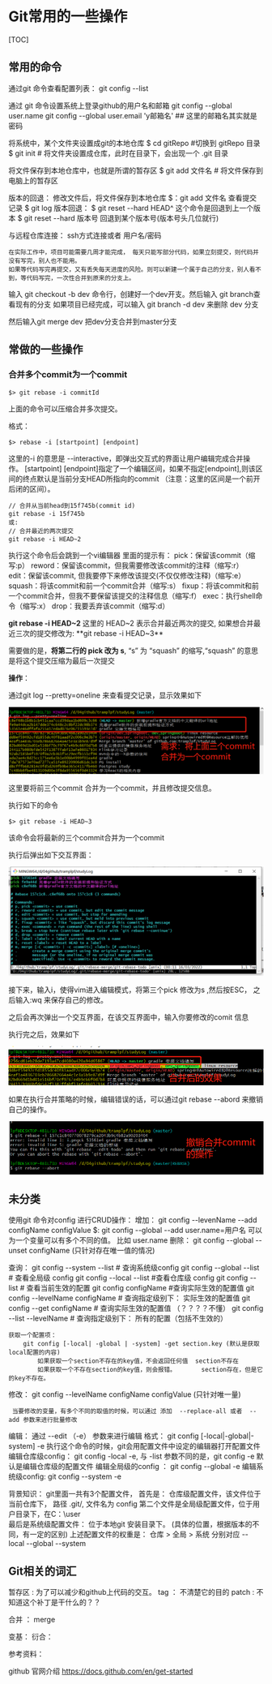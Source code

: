 # Git常用的一些操作

[TOC]



## 常用的命令

通过git 命令查看配置列表：
    git config --list

通过 git 命令设置系统上登录github的用户名和邮箱
    git config  --global user.name
    git config --global user.email 'y邮箱名'  ## 这里的邮箱名其实就是密码

将系统中，某个文件夹设置成git的本地仓库
    $ cd  gitRepo   #切换到 gitRepo 目录
    $ git init   # 将文件夹设置成仓库，此时在目录下，会出现一个 .git 目录

将文件保存到本地仓库中，也就是所谓的暂存区
    $ git add 文件名   # 将文件保存到电脑上的暂存区

 版本的回退：
    修改文件后，将文件保存到本地仓库    $：git add  文件名
    查看提交记录   $ git log
    版本回退：  $ git reset --hard HEAD^    这个命令是回退到上一个版本
                $ git  reset --hard  版本号  回退到某个版本号(版本号头几位就行)

  与远程仓库连接： ssh方式连接或者  用户名/密码


    在实际工作中，项目可能需要几周才能完成， 每天只能写部分代码，如果立刻提交，则代码并没有写完，别人也不能用。
    如果等代码写完再提交，又有丢失每天进度的风险。则可以新建一个属于自己的分支，别人看不到，等代码写完，一次性合并到原来的分支上。
输入 git checkout -b dev 命令行，创建好一个dev开支。然后输入 git branch查看现有的分支
    如果项目已经完成，可以输入 git branch  -d dev 来删除 dev 分支





然后输入git merge dev 把dev分支合并到master分支





## 常做的一些操作

### 合并多个commit为一个commit

```shell
$> git rebase -i commitId
```

上面的命令可以压缩合并多次提交。 

格式：

```shell
$> rebase -i [startpoint] [endpoint]
```

这里的-i 的意思是 --interactive，即弹出交互式的界面让用户编辑完成合并操作。 [startpoint] [endpoint]指定了一个编辑区间，如果不指定[endpoint],则该区间的终点默认是当前分支HEAD所指向的commit （注意：这里的区间是一个前开后闭的区间）。 



```
// 合并从当前head到15f745b(commit id)
git rebase -i 15f745b
或:
// 合并最近的两次提交
git rebase -i HEAD~2
```



执行这个命令后会跳到一个vi编辑器
里面的提示有：
pick：保留该commit（缩写:p）
reword：保留该commit，但我需要修改该commit的注释（缩写:r）
edit：保留该commit, 但我要停下来修改该提交(不仅仅修改注释)（缩写:e）
squash：将该commit和前一个commit合并（缩写:s）
fixup：将该commit和前一个commit合并，但我不要保留该提交的注释信息（缩写:f）
exec：执行shell命令（缩写:x）
drop：我要丢弃该commit（缩写:d）



**git rebase -i HEAD~2** 这里的 HEAD~2 表示合并最近两次的提交, 如果想合并最近三次的提交修改为: **git rebase -i HEAD~3**



需要做的是，**将第二行的 pick 改为 s**, “s” 为 “squash” 的缩写,“squash” 的意思是将这个提交压缩为最后一次提交



**操作**：

通过git log  --pretty=oneline 来查看提交记录，显示效果如下

<img src="pic\001_多个commit合并为一个commit\01_将多个commit合并为一个commit.png">

这里要将前三个commit 合并为一个commit，并且修改提交信息。 

执行如下的命令

```shell
$> git rebase -i HEAD~3
```

该命令会将最新的三个commit合并为一个commit

执行后弹出如下交互界面：

<img src="./pic/001_多个commit合并为一个commit/002_gitRebase命令合并多个commit.png">

接下来，输入i，使得vim进入编辑模式，将第三个pick 修改为s ,然后按ESC， 之后输入:wq 来保存自己的修改。



之后会再次弹出一个交互界面，在该交互界面中，输入你要修改的comit 信息



执行完之后，效果如下

<img src="./pic/001_多个commit合并为一个commit/05_合并后的效果.png">



如果在执行合并策略的时候，编辑错误的话，可以通过git rebase --abord 来撤销自己的操作。 

<img src="./pic/001_多个commit合并为一个commit/003_撤销合并commit的操作.png">





## 未分类

使用git 命令对config 进行CRUD操作：
增加：
    git config --levenName --add configName configValue
    $:  git config --global --add user.name=用户名
    可以为一个变量可以有多个不同的值。 比如 user.name
删除：
    git config --global --unset configName  (只针对存在唯一值的情况)

查询：
    git config --system --list   # 查询系统级config
    git config --global --list   # 查看全局级 config
    git config --local  --list   #查看仓库级 config
    git config --list  # 查看当前生效的配置
     git config configName  #查询实际生效的配置值
    git config --levelName configName   # 查询指定级别下： 实际生效的配置值
    git config --get configName  # 查询实际生效的配置值  （？？？？不懂）
    git config --list --levelName  # 查询指定级别下： 所有的配置（包括不生效的）

    获取一个配置项：
        git config [-local| -global | -system] -get section.key (默认是获取local配置的内容)
            如果获取一个section不存在的key值，不会返回任何值  section不存在
            如果获取一个不存在section的key值，则会报错。       section存在，但是它的key不存在。






修改：
    git config --levelName  configName configValue  (只针对唯一量)

     当要修改的变量，有多个不同的取值的时候，可以通过 添加  --replace-all 或者  --add 参数来进行批量修改



编辑： 通过 --edit   （-e） 参数来进行编辑
    格式： git config [-local|-global|-system] -e
    执行这个命令的时候，git会用配置文件中设定的编辑器打开配置文件
    编辑仓库级config： git config  -local -e,  与 -list 参数不同的是，git config -e 默认是编辑仓库级的配置文件
    编辑全局级的config ： git config --global -e
    编辑系统级config:  git config  --system -e




背景知识： git里面一共有3个配置文件， 首先是： 仓库级配置文件，该文件位于当前仓库下， 路径 .git/, 文件名为 config
第二个文件是全局级配置文件，位于用户目录下，在C：\user\
最后是系统级配置文件： 位于本地git 安装目录下。 (具体的位置，根据版本的不同，有一定的区别)
    上述配置文件的权重是： 仓库 >  全局  > 系统  分别对应  --local   --global --system



## Git相关的词汇

暂存区 : 为了可以减少和github上代码的交互。
tag  ： 不清楚它的目的
patch : 不知道这个补丁是干什么的？？

合并 ： merge 

变基：
衍合：



参考资料：

github 官网介绍  https://docs.github.com/en/get-started

